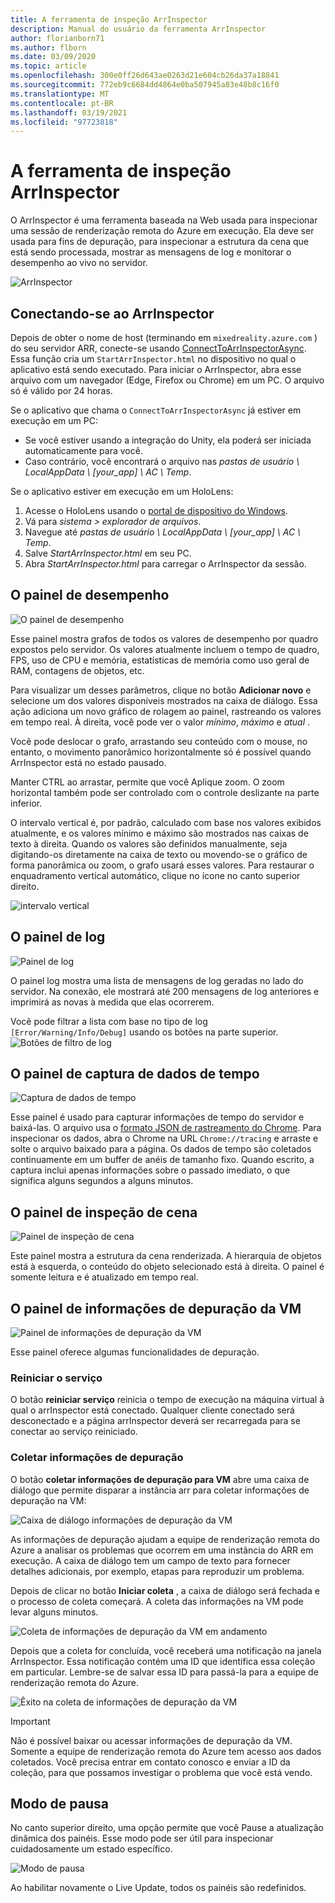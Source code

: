 ```yaml
---
title: A ferramenta de inspeção ArrInspector
description: Manual do usuário da ferramenta ArrInspector
author: florianborn71
ms.author: flborn
ms.date: 03/09/2020
ms.topic: article
ms.openlocfilehash: 300e0ff26d643ae0263d21e604cb26da37a18841
ms.sourcegitcommit: 772eb9c6684dd4864e0ba507945a83e48b8c16f0
ms.translationtype: MT
ms.contentlocale: pt-BR
ms.lasthandoff: 03/19/2021
ms.locfileid: "97723818"
---
```

# <a name="the-arrinspector-inspection-tool"></a>A ferramenta de inspeção ArrInspector

O ArrInspector é uma ferramenta baseada na Web usada para inspecionar uma sessão de renderização remota do Azure em execução. Ela deve ser usada para fins de depuração, para inspecionar a estrutura da cena que está sendo processada, mostrar as mensagens de log e monitorar o desempenho ao vivo no servidor.

![ArrInspector](./media/arr-inspector.png)

## <a name="connecting-to-the-arrinspector"></a>Conectando-se ao ArrInspector

Depois de obter o nome de host (terminando em `mixedreality.azure.com` ) do seu servidor ARR, conecte-se usando [ConnectToArrInspectorAsync](../../how-tos/frontend-apis.md#connect-to-arr-inspector). Essa função cria um `StartArrInspector.html` no dispositivo no qual o aplicativo está sendo executado. Para iniciar o ArrInspector, abra esse arquivo com um navegador (Edge, Firefox ou Chrome) em um PC. O arquivo só é válido por 24 horas.

Se o aplicativo que chama o `ConnectToArrInspectorAsync` já estiver em execução em um PC:

* Se você estiver usando a integração do Unity, ela poderá ser iniciada automaticamente para você.
* Caso contrário, você encontrará o arquivo nas *pastas de usuário \\ LocalAppData \\ [your_app] \\ AC \\ Temp*.

Se o aplicativo estiver em execução em um HoloLens:

1. Acesse o HoloLens usando o [portal de dispositivo do Windows](/windows/mixed-reality/using-the-windows-device-portal).
1. Vá para *sistema > explorador de arquivos*.
1. Navegue até *pastas de usuário \\ LocalAppData \\ [your_app] \\ AC \\ Temp*.
1. Salve *StartArrInspector.html* em seu PC.
1. Abra *StartArrInspector.html* para carregar o ArrInspector da sessão.

## <a name="the-performance-panel"></a>O painel de desempenho

![O painel de desempenho](./media/performance-panel.png)

Esse painel mostra grafos de todos os valores de desempenho por quadro expostos pelo servidor. Os valores atualmente incluem o tempo de quadro, FPS, uso de CPU e memória, estatísticas de memória como uso geral de RAM, contagens de objetos, etc.

Para visualizar um desses parâmetros, clique no botão **Adicionar novo** e selecione um dos valores disponíveis mostrados na caixa de diálogo. Essa ação adiciona um novo gráfico de rolagem ao painel, rastreando os valores em tempo real. À direita, você pode ver o valor *mínimo*, *máximo* e *atual* .

Você pode deslocar o grafo, arrastando seu conteúdo com o mouse, no entanto, o movimento panorâmico horizontalmente só é possível quando ArrInspector está no estado pausado.

Manter CTRL ao arrastar, permite que você Aplique zoom. O zoom horizontal também pode ser controlado com o controle deslizante na parte inferior.

O intervalo vertical é, por padrão, calculado com base nos valores exibidos atualmente, e os valores mínimo e máximo são mostrados nas caixas de texto à direita. Quando os valores são definidos manualmente, seja digitando-os diretamente na caixa de texto ou movendo-se o gráfico de forma panorâmica ou zoom, o grafo usará esses valores. Para restaurar o enquadramento vertical automático, clique no ícone no canto superior direito.

![intervalo vertical](./media/vertical-range.png)

## <a name="the-log-panel"></a>O painel de log

![Painel de log](./media/log-panel.png)

O painel log mostra uma lista de mensagens de log geradas no lado do servidor. Na conexão, ele mostrará até 200 mensagens de log anteriores e imprimirá as novas à medida que elas ocorrerem.

Você pode filtrar a lista com base no tipo de log `[Error/Warning/Info/Debug]` usando os botões na parte superior.
![Botões de filtro de log](./media/log-filter.png)

## <a name="the-timing-data-capture-panel"></a>O painel de captura de dados de tempo

![Captura de dados de tempo](./media/timing-data-capture.png)

Esse painel é usado para capturar informações de tempo do servidor e baixá-las. O arquivo usa o [formato JSON de rastreamento do Chrome](https://docs.google.com/document/d/1CvAClvFfyA5R-PhYUmn5OOQtYMH4h6I0nSsKchNAySU/edit). Para inspecionar os dados, abra o Chrome na URL `Chrome://tracing` e arraste e solte o arquivo baixado para a página. Os dados de tempo são coletados continuamente em um buffer de anéis de tamanho fixo. Quando escrito, a captura inclui apenas informações sobre o passado imediato, o que significa alguns segundos a alguns minutos.

## <a name="the-scene-inspection-panel"></a>O painel de inspeção de cena

![Painel de inspeção de cena](./media/scene-inspection-panel.png)

Este painel mostra a estrutura da cena renderizada. A hierarquia de objetos está à esquerda, o conteúdo do objeto selecionado está à direita. O painel é somente leitura e é atualizado em tempo real.

## <a name="the-vm-debug-information-panel"></a>O painel de informações de depuração da VM

![Painel de informações de depuração da VM](./media/state-debugger-panel.png)

Esse painel oferece algumas funcionalidades de depuração.

### <a name="restart-service"></a>Reiniciar o serviço

O botão **reiniciar serviço** reinicia o tempo de execução na máquina virtual à qual o arrInspector está conectado. Qualquer cliente conectado será desconectado e a página arrInspector deverá ser recarregada para se conectar ao serviço reiniciado.

### <a name="collect-debug-information"></a>Coletar informações de depuração

O botão **coletar informações de depuração para VM** abre uma caixa de diálogo que permite disparar a instância arr para coletar informações de depuração na VM:

![Caixa de diálogo informações de depuração da VM](./media/state-debugger-dialog.png)

As informações de depuração ajudam a equipe de renderização remota do Azure a analisar os problemas que ocorrem em uma instância do ARR em execução. A caixa de diálogo tem um campo de texto para fornecer detalhes adicionais, por exemplo, etapas para reproduzir um problema.

Depois de clicar no botão **Iniciar coleta** , a caixa de diálogo será fechada e o processo de coleta começará. A coleta das informações na VM pode levar alguns minutos.

![Coleta de informações de depuração da VM em andamento](./media/state-debugger-panel-in-progress.png)

Depois que a coleta for concluída, você receberá uma notificação na janela ArrInspector. Essa notificação contém uma ID que identifica essa coleção em particular. Lembre-se de salvar essa ID para passá-la para a equipe de renderização remota do Azure.

![Êxito na coleta de informações de depuração da VM](./media/state-debugger-snackbar-success.png)

> [!IMPORTANT]
> Não é possível baixar ou acessar informações de depuração da VM. Somente a equipe de renderização remota do Azure tem acesso aos dados coletados. Você precisa entrar em contato conosco e enviar a ID da coleção, para que possamos investigar o problema que você está vendo.

## <a name="pause-mode"></a>Modo de pausa

No canto superior direito, uma opção permite que você Pause a atualização dinâmica dos painéis. Esse modo pode ser útil para inspecionar cuidadosamente um estado específico.

![Modo de pausa](./media/pause-mode.png)

Ao habilitar novamente o Live Update, todos os painéis são redefinidos.